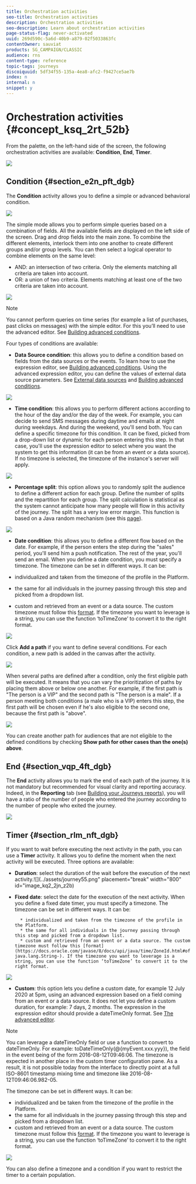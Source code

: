 ```yaml
---
title: Orchestration activities
seo-title: Orchestration activities
description: Orchestration activities
seo-description: Learn about orchestration activities
page-status-flag: never-activated
uuid: 269d590c-5a6d-40b9-a879-02f5033863fc
contentOwner: sauviat
products: SG_CAMPAIGN/CLASSIC
audience: rns
content-type: reference
topic-tags: journeys
discoiquuid: 5df34f55-135a-4ea8-afc2-f9427ce5ae7b
index: n
internal: n
snippet: y
---
```


# Orchestration activities {#concept_ksq_2rt_52b}

From the palette, on the left-hand side of the screen, the following orchestration activities are available: **Condition**, **End**, **Timer**.

 ![](../assets/journey46.png)

## Condition {#section_e2n_pft_dgb}

The **Condition** activity allows you to define a simple or advanced behavioral condition.

![](../assets/journey49.png)

The simple mode allows you to perform simple queries based on a combination of fields. All the available fields are displayed on the left side of the screen. Drag and drop fields into the main zone. To combine the different elements, interlock them into one another to create different groups and/or group levels. You can then select a logical operator to combine elements on the same level:

* AND: an intersection of two criteria. Only the elements matching all criteria are taken into account. 
* OR: a union of two criteria. Elements matching at least one of the two criteria are taken into account.

![](../assets/journey64.png)

>[!NOTE]
>
>You cannot perform queries on time series (for example a list of purchases, past clicks on messages) with the simple editor. For this you’ll need to use the advanced editor. See [Building advanced conditions](../expression/expressionadvanced.md#concept_uyj_trt_52b).

Four types of conditions are available:

* **Data Source condition**: this allows you to define a condition based on fields from the data sources or the events. To learn how to use the expression editor, see [Building advanced conditions](../expression/expressionadvanced.md#concept_uyj_trt_52b). Using the advanced expression editor, you can define the values of external data source parameters. See [External data sources](../datasource/dsexternal.md#concept_t2s_kqt_52b) and [Building advanced conditions](../expression/expressionadvanced.md#concept_uyj_trt_52b).

![](../assets/journey50.png)

* **Time condition**: this allows you to perform different actions according to the hour of the day and/or the day of the week. For example, you can decide to send SMS messages during daytime and emails at night during weekdays. And during the weekend, you'll send both. You can define a specific timezone for this condition. It can be fixed, picked from a drop-down list or dynamic for each person entering this step. In that case, you'll use the expression editor to select where you want the system to get this information (it can be from an event or a data source). If no timezone is selected, the timezone of the instance's server will apply.

![](../assets/journey51.png)

* **Percentage split**: this option allows you to randomly split the audience to define a different action for each group. Define the number of splits and the repartition for each group. The split calculation is statistical as the system cannot anticipate how many people will flow in this activity of the journey. The split has a very low error margin. This function is based on a Java random mechanism (see this [page](https://docs.oracle.com/javase/7/docs/api/java/util/Random.html)).

![](../assets/journey52.png)

* **Date condition**: this allows you to define a different flow based on the date. For example, if the person enters the step during the "sales" period, you'll send him a push notification. The rest of the year, you'll send an email.
When you define a date condition, you must specify a timezone. The timezone can be set in different ways. It can be:

* individualized and taken from the timezone of the profile in the Platform.
* the same for all individuals in the journey passing through this step and picked from a dropdown list.
* custom and retrieved from an event or a data source. The custom timezone must follow this [format](https://docs.oracle.com/javase/8/docs/api/java/time/ZoneId.html#of-java.lang.String-). If the timezone you want to leverage is a string, you can use the function ‘toTimeZone’ to convert it to the right format.

 ![](../assets/journey53.png)

Click **Add a path** if you want to define several conditions. For each condition, a new path is added in the canvas after the activity.

![](../assets/journey47.png)

When several paths are defined after a condition, only the first eligible path will be executed. It means that you can vary the prioritization of paths by placing them above or below one another. For example, if the first path is "The person is a VIP" and the second path is "The person is a male". If a person meeting both conditions (a male who is a VIP) enters this step, the first path will be chosen even if he's also eligible to the second one, because the first path is "above".

![](../assets/journey48.png)

You can create another path for audiences that are not eligible to the defined conditions by checking **Show path for other cases than the one(s) above**.

## End {#section_vqp_4ft_dgb}

The **End** activity allows you to mark the end of each path of the journey. It is not mandatory but recommended for visual clarity and reporting accuracy. Indeed, in the **Reporting** tab (see [Building your Journeys reports](../reporting/reporting.md#concept_rfj_wpt_52b)), you will have a ratio of the number of people who entered the journey according to the number of people who exited the journey.

![](../assets/journey54.png)

## Timer {#section_rlm_nft_dgb}

If you want to wait before executing the next activity in the path, you can use a **Timer** activity. It allows you to define the moment when the next activity will be executed. Three options are available:

* **Duration**: select the duration of the wait before the execution of the next activity.![](../assets/journey55.png" placement="break" width="800" id="image_kq2_2jn_z2b)

* **Fixed date**: select the date for the execution of the next activity. When you define a fixed date timer, you must specify a timezone. The timezone can be set in different ways. It can be:

        * individualized and taken from the timezone of the profile in the Platform.
        * the same for all individuals in the journey passing through this step and picked from a dropdown list.
        * custom and retrieved from an event or a data source. The custom timezone must follow this [format](https://docs.oracle.com/javase/8/docs/api/java/time/ZoneId.html#of-java.lang.String-). If the timezone you want to leverage is a string, you can use the function ‘toTimeZone’ to convert it to the right format.

![](../assets/journey56.png)

*  **Custom**: this option lets you define a custom date, for example 12 July 2020 at 5pm, using an advanced expression based on a field coming from an event or a data source. It does not let you define a custom duration, for example: 7 days, 2 months. The expression in the expression editor should provide a dateTimeOnly format. See [The advanced editor](../expression/expressionadvanced.md#concept_uyj_trt_52b).

>[!NOTE]
>
>You can leverage a dateTimeOnly field or use a function to convert to dateTimeOnly. For example: toDateTimeOnly(@{myEvent.xxx.yyy}), the
>field in the event being of the form 2016-08-12T09:46:06.
>The timezone is expected in another place in the custom timer configuration pane. As a result, it is not possible today from the interface to directly point at a full ISO-8601 timestamp mixing time and timezone like 2016-08-12T09:46:06.982-05.

The timezone can be set in different ways. It can be:

* individualized and be taken from the timezone of the profile in the Platform.
* the same for all individuals in the journey passing through this step and picked from a dropdown list.
* custom and retrieved from an event or a data source. The custom timezone must follow this [format](https://docs.oracle.com/javase/8/docs/api/java/time/ZoneId.html#of-java.lang.String-). If the timezone you want to leverage is a string, you can use the function ‘toTimeZone’ to convert it to the right format.

![](../assets/journey57.png)

You can also define a timezone and a condition if you want to restrict the timer to a certain population.

